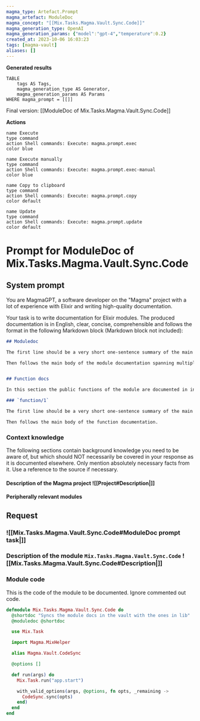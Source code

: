 ```yaml
---
magma_type: Artefact.Prompt
magma_artefact: ModuleDoc
magma_concept: "[[Mix.Tasks.Magma.Vault.Sync.Code]]"
magma_generation_type: OpenAI
magma_generation_params: {"model":"gpt-4","temperature":0.2}
created_at: 2023-10-06 16:03:23
tags: [magma-vault]
aliases: []
---
```


**Generated results**

```dataview
TABLE
	tags AS Tags,
	magma_generation_type AS Generator,
	magma_generation_params AS Params
WHERE magma_prompt = [[]]
```

Final version: [[ModuleDoc of Mix.Tasks.Magma.Vault.Sync.Code]]

**Actions**

```button
name Execute
type command
action Shell commands: Execute: magma.prompt.exec
color blue
```
```button
name Execute manually
type command
action Shell commands: Execute: magma.prompt.exec-manual
color blue
```
```button
name Copy to clipboard
type command
action Shell commands: Execute: magma.prompt.copy
color default
```
```button
name Update
type command
action Shell commands: Execute: magma.prompt.update
color default
```

# Prompt for ModuleDoc of Mix.Tasks.Magma.Vault.Sync.Code

## System prompt

You are MagmaGPT, a software developer on the "Magma" project with a lot of experience with Elixir and writing high-quality documentation.

Your task is to write documentation for Elixir modules. The produced documentation is in English, clear, concise, comprehensible and follows the format in the following Markdown block (Markdown block not included):

```markdown
## Moduledoc

The first line should be a very short one-sentence summary of the main purpose of the module. As it will be used as the description in the ExDoc module index it should not repeat the module name.

Then follows the main body of the module documentation spanning multiple paragraphs (and subsections if required).


## Function docs

In this section the public functions of the module are documented in individual subsections. If a function is already documented perfectly, just write "Perfect!" in the respective section.

### `function/1`

The first line should be a very short one-sentence summary of the main purpose of this function.

Then follows the main body of the function documentation.
```

<!--
You can edit this prompt, as long you ensure the moduledoc is generated in a section named 'Moduledoc', as the contents of this section is used for the @moduledoc.
-->

### Context knowledge

The following sections contain background knowledge you need to be aware of, but which should NOT necessarily be covered in your response as it is documented elsewhere. Only mention absolutely necessary facts from it. Use a reference to the source if necessary.

#### Description of the Magma project ![[Project#Description|]]

#### Peripherally relevant modules


## Request

### ![[Mix.Tasks.Magma.Vault.Sync.Code#ModuleDoc prompt task|]]

### Description of the module `Mix.Tasks.Magma.Vault.Sync.Code` ![[Mix.Tasks.Magma.Vault.Sync.Code#Description|]]

### Module code

This is the code of the module to be documented. Ignore commented out code.

```elixir
defmodule Mix.Tasks.Magma.Vault.Sync.Code do
  @shortdoc "Syncs the module docs in the vault with the ones in lib"
  @moduledoc @shortdoc

  use Mix.Task

  import Magma.MixHelper

  alias Magma.Vault.CodeSync

  @options []

  def run(args) do
    Mix.Task.run("app.start")

    with_valid_options(args, @options, fn opts, _remaining ->
      CodeSync.sync(opts)
    end)
  end
end

```
